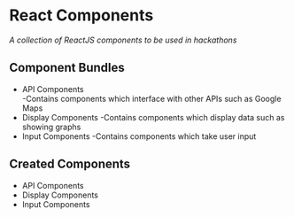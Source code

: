 # React Components
_A collection of ReactJS components to be used in hackathons_
## Component Bundles
* API Components    
	-Contains components which interface with other APIs such as Google Maps
* Display Components
	-Contains components which display data such as showing graphs
* Input Components
	-Contains components which take user input 
	
## Created Components
* API Components
* Display Components
* Input Components